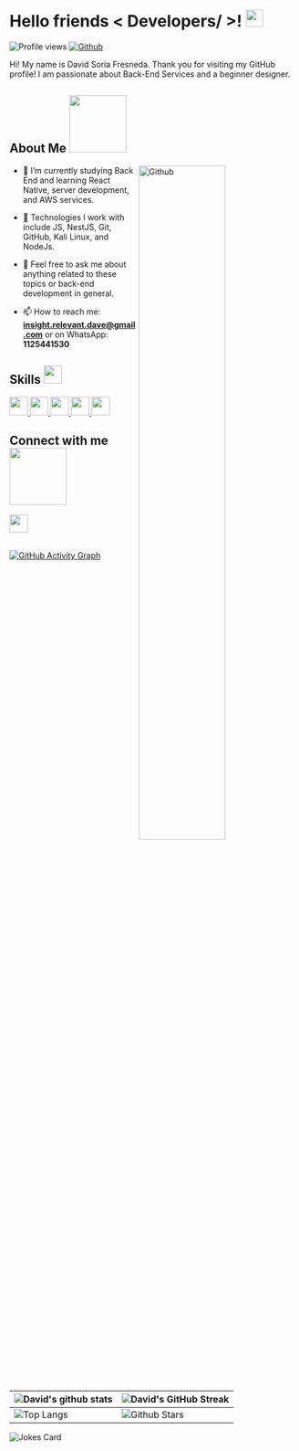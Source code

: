 
<h1> Hello friends < Developers/ >! <img src="https://raw.githubusercontent.com/MartinHeinz/MartinHeinz/master/wave.gif" width="30px"> </h1>
<p align='center'></p>

![Profile views](https://visitor-badge.glitch.me/badge?page_id=GeekosServer.GeekosServer)
[![Github](https://img.shields.io/github/followers/GeekosServer?label=Follow&style=social)](https://github.com/GeekosServer)

<div size='20px'> Hi! My name is David Soria Fresneda. Thank you for visiting my GitHub profile! I am passionate about Back-End Services and a beginner designer.
</div>

<h2> About Me <img src="https://media0.giphy.com/media/KDDpcKigbfFpnejZs6/giphy.gif" width="100px"></h2>

<img width="55%" align="right" alt="Github" src="https://raw.githubusercontent.com/onimur/.github/master/.resources/git-header.svg" />

- 🔭 I’m currently studying Back End and learning React Native, server development, and AWS services.
  
- 🌱 Technologies I work with include JS, NestJS, Git, GitHub, Kali Linux, and NodeJs.
  
- 💬 Feel free to ask me about anything related to these topics or back-end development in general.

- 📫 How to reach me: **insight.relevant.dave@gmail.com** or on WhatsApp: **1125441530**

<h2> Skills <img src="https://media2.giphy.com/media/QssGEmpkyEOhBCb7e1/giphy.gif" width="32px"></h2>
<a href="https://github.com/GeekosServer?tab=repositories&q=&type=&language=reactjs&sort="> <img width="32px" src="https://raw.githubusercontent.com/rahulbanerjee26/githubAboutMeGenerator/main/icons/reactjs.svg"> </a>
<a href="https://github.com/GeekosServer?tab=repositories&q=&type=&language=javascript&sort="> <img width="32px" src="https://raw.githubusercontent.com/rahulbanerjee26/githubAboutMeGenerator/main/icons/javascript.svg"> </a>
<a href="https://github.com/GeekosServer?tab=repositories&q=&type=&language=nodejs&sort="> <img width="32px" src="https://raw.githubusercontent.com/rahulbanerjee26/githubAboutMeGenerator/main/icons/nodejs.svg"> </a>
<a href="https://github.com/GeekosServer?tab=repositories&q=&type=&language=git&sort="> <img width="32px" src="https://raw.githubusercontent.com/rahulbanerjee26/githubAboutMeGenerator/main/icons/git.svg"> </a>
<a href="https://github.com/GeekosServer?tab=repositories&q=&type=&language=linux&sort="> <img width="32px" src="https://raw.githubusercontent.com/rahulbanerjee26/githubAboutMeGenerator/main/icons/linux.svg"> </a>

<h2> Connect with me <img src="https://raw.githubusercontent.com/ShahriarShafin/ShahriarShafin/main/Assets/handshake.gif" width="100px"></h2>
<a href="mailto:insight.relevant.dave@gmail.com"> <img width="32px" align="center" src="https://raw.githubusercontent.com/rahulbanerjee26/githubAboutMeGenerator/main/icons/gmail.svg"/> </a>

<br>
<br>

[![GitHub Activity Graph](https://activity-graph.herokuapp.com/graph?username=[GeekosServer&theme=tokyo-night)](https://github.com/GeekosServer](https://github.com/insightRelevant))


| ![David's github stats](https://github-readme-stats.vercel.app/api?username=GeekosServer&show_icons=true&theme=tokyonight) | ![David's GitHub Streak](https://github-readme-streak-stats.herokuapp.com/?user=GeekosServer&theme=tokyonight) |
| --- | --- |
| ![Top Langs](https://github-readme-stats.vercel.app/api/top-langs/?username=GeekosServer&theme=tokyonight) | ![Github Stars](https://github-readme-stats.vercel.app/api?username=GeekosServer&show_icons=true&locale=en&count_private=true&hide_rank=true&custom_title=My%20GitHub%20Stats&disable_animations=true&theme=tokyonight) |

![Jokes Card](https://readme-jokes.vercel.app/api?theme=tokyonight)
